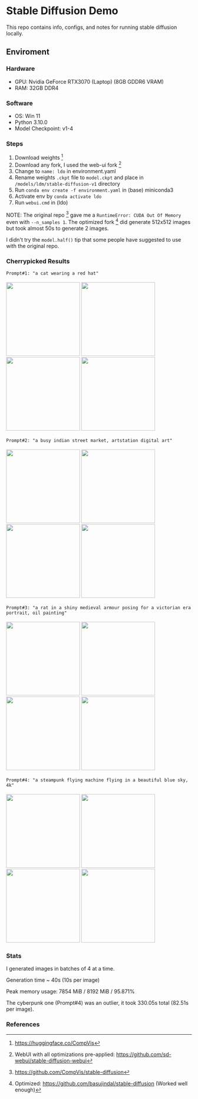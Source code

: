 # Stable Diffusion Demo
This repo contains info, configs, and notes for running stable diffusion locally.

## Enviroment
### Hardware 
- GPU: Nvidia GeForce RTX3070 (Laptop) (8GB GDDR6 VRAM)
- RAM: 32GB DDR4

### Software
- OS: Win 11
- Python 3.10.0
- Model Checkpoint: v1-4

### Steps
1. Download weights [^1]
2. Download any fork, I used the web-ui fork [^2]
3. Change to `name: ldo` in environment.yaml
4. Rename weights `.ckpt` file to `model.ckpt` and place in `/models/ldm/stable-diffusion-v1` directory
5. Run `conda env create -f environment.yaml` in (base) miniconda3
6. Activate env by `conda activate ldo`
7. Run `webui.cmd` in (ldo)

NOTE: The original repo [^3] gave me a `RuntimeError: CUDA Out Of Memory` even with `--n_samples 1`. The optimized fork [^4] did generate 512x512 images but took almost 50s to generate 2 images. 

I didn't try the `model.half()` tip that some people have suggested to use with the original repo.

### Cherrypicked Results

<div>
<code>Prompt#1: "a cat wearing a red hat"</code>
</div>
<br>
<span>
<img src="https://i.imgur.com/bVWWMWN.png" width="200">
<img src="https://i.imgur.com/mE4mZuR.png" width="200">
<img src="https://i.imgur.com/4NuyDzR.png" width="200">
<img src="https://i.imgur.com/3wghOrX.png" width="200">
</span>
<br><br>
<div>
<code>Prompt#2: "a busy indian street market, artstation digital art"</code>
</div>
<br>
<span>
<img src="https://i.imgur.com/XuAcU60.png" width="200">
<img src="https://i.imgur.com/ZuCJjKW.png" width="200">
<img src="https://i.imgur.com/mQt1EAh.png" width="200">
<img src="https://i.imgur.com/yY2UIzz.png" width="200">
</span>
<br><br>
<div>
<code>Prompt#3: "a rat in a shiny medieval armour posing for a victorian era portrait, oil painting"</code>
</div>
<br>
<span>
<img src="https://i.imgur.com/y9GD8MN.png" width="200">
<img src="https://i.imgur.com/ITIzYTF.png" width="200">
<img src="https://i.imgur.com/fiT5zZU.png" width="200">
<img src="https://i.imgur.com/TyKEkhn.png" width="200">
</span>
<br><br>
<div>
<code>Prompt#4: "a steampunk flying machine flying in a beautiful blue sky, 4k"</code>
</div>
<br>
<span>
<img src="https://i.imgur.com/S2555TC.png" width="200">
<img src="https://i.imgur.com/TrFqnsS.png" width="200">
<img src="https://i.imgur.com/jn7Gan3.png" width="200">
<img src="https://i.imgur.com/4NmXpv5.png" width="200">
</span>
<br>

### Stats
I generated images in batches of 4 at a time.

Generation time ~ 40s (10s per image)

Peak memory usage: 7854 MiB / 8192 MiB / 95.871%

The cyberpunk one (Prompt#4) was an outlier, it took 330.05s total (82.51s per image).

### References
[^1]: https://huggingface.co/CompVis
[^3]: https://github.com/CompVis/stable-diffusion 
[^4]: Optimized: https://github.com/basujindal/stable-diffusion (Worked well enough)
[^2]:WebUI with all optimizations pre-applied: https://github.com/sd-webui/stable-diffusion-webui
[^5]: model.half() text2img only tip: https://www.reddit.com/r/StableDiffusion/comments/wuyu2u/comment/ilgr0lu/ (NOT TESTED)
